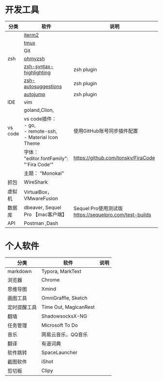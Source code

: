 # 开发工具

| 分类      | 软件                                                                              | 说明                                                |
| ------- | ------------------------------------------------------------------------------- | ------------------------------------------------- |
|         | [iterm2](https://iterm2.com/)                                                   |                                                   |
|         | [tmux](https://github.com/tmux/tmux)                                            |                                                   |
|         | Git                                                                             |                                                   |
| zsh     | [ohmyzsh](https://github.com/ohmyzsh/ohmyzsh)                                   |                                                   |
|         | [zsh-syntax-highlighting](https://github.com/zsh-users/zsh-syntax-highlighting) | zsh plugin                                        |
|         | [zsh-autosuggestions](https://github.com/zsh-users/zsh-autosuggestions)         | zsh plugin                                        |
|         | [autojump](https://github.com/wting/autojump)                                   | zsh plugin                                        |
| IDE     | vim                                                                             |                                                   |
|         | goland,Clion,                                                                   |                                                   |
| vs code | vs code插件：<br/>- go, <br/>- remote-ssh, <br/>- Material Icon Theme              | 使用GitHub账号同步插件配置                                  |
|         | 字体： "editor.fontFamily": "'Fira Code'"                                          | https://github.com/tonsky/FiraCode                |
|         | 主题： "Monokai"                                                                   |                                                   |
| 抓包      | WireShark                                                                       |                                                   |
| 虚拟机     | VirtualBox， VMwareFusion                                                        |                                                   |
| 数据库     | dbeaver, Sequel Pro 【mac客户端】                                                    | Sequel Pro使用测试版 https://sequelpro.com/test-builds |
| API     | Postman  ,Dash                                                                  |                                                   |

# 个人软件

| 分类       | 软件                    | 说明  |
| -------- | --------------------- | --- |
| markdown | Typora, MarkText      |     |
| 浏览器      | Chrome                |     |
| 思维导图     | Xmind                 |     |
| 画图工具     | OmniGraffle, Sketch   |     |
| 定时提醒工具   | Time Out, MagicanRest |     |
| 翻墙       | ShadowsocksX-NG       |     |
| 任务管理     | Microsoft To Do       |     |
| 音乐       | 网易云音乐，QQ音乐            |     |
| 翻译       | 有道词典                  |     |
| 软件跳转     | SpaceLauncher         |     |
| 截图软件     | iShot                 |     |
| 剪切板      | Clipy                 |     |